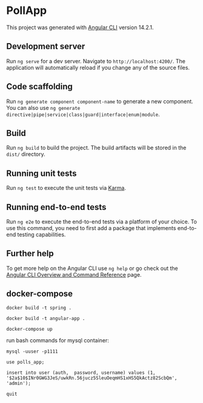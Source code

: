 # PollApp

This project was generated with [Angular CLI](https://github.com/angular/angular-cli) version 14.2.1.

## Development server

Run `ng serve` for a dev server. Navigate to `http://localhost:4200/`. The application will automatically reload if you change any of the source files.

## Code scaffolding

Run `ng generate component component-name` to generate a new component. You can also use `ng generate directive|pipe|service|class|guard|interface|enum|module`.

## Build

Run `ng build` to build the project. The build artifacts will be stored in the `dist/` directory.

## Running unit tests

Run `ng test` to execute the unit tests via [Karma](https://karma-runner.github.io).

## Running end-to-end tests

Run `ng e2e` to execute the end-to-end tests via a platform of your choice. To use this command, you need to first add a package that implements end-to-end testing capabilities.

## Further help

To get more help on the Angular CLI use `ng help` or go check out the [Angular CLI Overview and Command Reference](https://angular.io/cli) page.


## docker-compose

`docker build -t spring .`

`docker build -t angular-app .`

`docker-compose up`

run bash commands for mysql container:

`mysql -uuser -p1111`

`use polls_app;`

`insert into user (auth,  password, username) values (1, '$2a$10$INr0GWG3JeS/uwkRn.56jucz5SleuOeqmHS1xHS5QkActz82ScbQm', 'admin');`

`quit`
